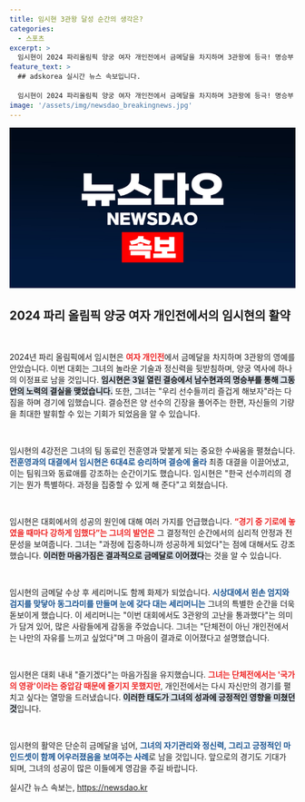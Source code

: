 ```yaml
---
title: 임시현 3관왕 달성 순간의 생각은?
categories:
  - 스포츠
excerpt: >
  임시현이 2024 파리올림픽 양궁 여자 개인전에서 금메달을 차지하며 3관왕에 등극! 명승부 속 즐거운 경기를 다짐한 두 선수의 열정이 감동을 안겼다. 과연 그녀의 비결은 무엇일까?
feature_text: >
  ## adskorea 실시간 뉴스 속보입니다.

  임시현이 2024 파리올림픽 양궁 여자 개인전에서 금메달을 차지하며 3관왕에 등극! 명승부 속 즐거운 경기를 다짐한 두 선수의 열정이 감동을 안겼다. 과연 그녀의 비결은 무엇일까?
image: '/assets/img/newsdao_breakingnews.jpg'
---
```


<p><img src="/assets/img/newsdao_breakingnews.jpg" alt="adskorea 속보" /></p>

<h2 data-ke-size="size26">2024 파리 올림픽 양궁 여자 개인전에서의 임시현의 활약</h2>

<p data-ke-size="size16">&nbsp;</p>

<p>2024년 파리 올림픽에서 임시현은 <b><span style="color: #ee2323;">여자 개인전</span></b>에서 금메달을 차지하며 3관왕의 영예를 안았습니다. 이번 대회는 그녀의 놀라운 기술과 정신력을 뒷받침하며, 양궁 역사에 하나의 이정표로 남을 것입니다. <b><span style="background-color: #21538527;">임시현은 3일 열린 결승에서 남수현과의 명승부를 통해 그동안의 노력의 결실을 맺었습니다.</span></b> 또한, 그녀는 "우리 선수들끼리 즐겁게 해보자"라는 다짐을 하며 경기에 임했습니다. 결승전은 양 선수의 긴장을 풀어주는 한편, 자신들의 기량을 최대한 발휘할 수 있는 기회가 되었음을 알 수 있습니다.</p>

<p data-ke-size="size16">&nbsp;</p>

<p>임시현의 4강전은 그녀의 팀 동료인 전훈영과 맞붙게 되는 중요한 수싸움을 펼쳤습니다. <b><span style="color: #1a5490;">전훈영과의 대결에서 임시현은 6대4로 승리하며 결승에 올라</span></b> 최종 대결을 이끌어냈고, 이는 팀워크와 동료애를 강조하는 순간이기도 했습니다. 임시현은 "한국 선수끼리의 경기는 뭔가 특별하다. 과정을 집중할 수 있게 해 준다"고 외쳤습니다. </p>

<p data-ke-size="size16">&nbsp;</p>

<p>임시현은 대회에서의 성공의 원인에 대해 여러 가지를 언급했습니다. <b><span style="color: #ee2323;">“경기 중 기로에 놓였을 때마다 강하게 임했다”는 그녀의 발언은</span></b> 그 결정적인 순간에서의 심리적 안정과 전문성을 보여줍니다. 그녀는 "과정에 집중하니까 성공하게 되었다"는 점에 대해서도 강조했습니다. <b><span style="background-color: #21538527;">이러한 마음가짐은 결과적으로 금메달로 이어졌다</span></b>는 것을 알 수 있습니다.</p>

<p data-ke-size="size16">&nbsp;</p>

<p>임시현의 금메달 수상 후 세리머니도 함께 화제가 되었습니다. <b><span style="color: #1a5490;">시상대에서 왼손 엄지와 검지를 맞닿아 동그라미를 만들며 눈에 갖다 대는 세리머니는</span></b> 그녀의 특별한 순간을 더욱 돋보이게 했습니다. 이 세리머니는 "이번 대회에서도 3관왕의 고난을 통과했다"는 의미가 담겨 있어, 많은 사람들에게 감동을 주었습니다. 그녀는 "단체전이 아닌 개인전에서는 나만의 자유를 느끼고 싶었다"며 그 마음이 결과로 이어졌다고 설명했습니다.</p>

<p data-ke-size="size16">&nbsp;</p>

<p>임시현은 대회 내내 "즐기겠다"는 마음가짐을 유지했습니다. <b><span style="color: #ee2323;">그녀는 단체전에서는 '국가의 영광'이라는 중압감 때문에 즐기지 못했지만</span></b>, 개인전에서는 다시 자신만의 경기를 펼치고 싶다는 열망을 드러냈습니다. <b><span style="background-color: #21538527;">이러한 태도가 그녀의 성과에 긍정적인 영향을 미쳤던 것</span></b>입니다. </p>

<p data-ke-size="size16">&nbsp;</p>

<p>임시현의 활약은 단순히 금메달을 넘어, <b><span style="color: #1a5490;">그녀의 자기관리와 정신력, 그리고 긍정적인 마인드셋이 함께 어우러졌음을 보여주는 사례</span></b>로 남을 것입니다. 앞으로의 경기도 기대가 되며, 그녀의 성공이 많은 이들에게 영감을 주길 바랍니다.</p>
실시간 뉴스 속보는, <a href="https://newsdao.kr" rel="dofollow">https://newsdao.kr</a>


